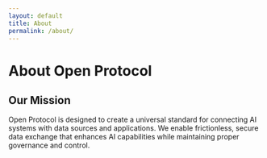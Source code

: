 ```yaml
---
layout: default
title: About
permalink: /about/
---
```


# About Open Protocol

## Our Mission

Open Protocol is designed to create a universal standard for connecting AI systems with data sources and applications. We enable frictionless, secure data exchange that enhances AI capabilities while maintaining proper governance and control.
